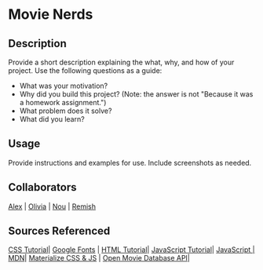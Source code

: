 
# Movie Nerds



## Description

Provide a short description explaining the what, why, and how of your project. Use the following questions as a guide:

- What was your motivation?
- Why did you build this project? (Note: the answer is not "Because it was a homework assignment.")
- What problem does it solve?
- What did you learn?


## Usage

Provide instructions and examples for use. Include screenshots as needed.

## Collaborators

[Alex](https://github.com/AlexandertheGreat491) |
[Olivia](https://github.com/oliviamckee) |
[Nou](https://github.com/AndyBoyee604) |
[Remish](https://github.com/remishn)

## Sources Referenced

[CSS Tutorial](https://www.w3schools.com/css/default.asp)|
[Google Fonts](https://fonts.google.com/) |
[HTML Tutorial](https://www.w3schools.com/html/default.asp)|
[JavaScript Tutorial](https://www.w3schools.com/js/default.asp)|
[JavaScript | MDN](https://developer.mozilla.org/en-US/docs/Web/JavaScript)|
[Materialize CSS & JS](https://materializecss.com/getting-started.html) |
[Open Movie Database API](https://www.omdbapi.com/)|
